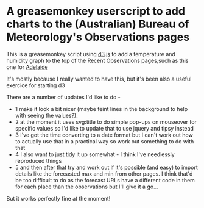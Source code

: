 A greasemonkey userscript to add charts to the (Australian) Bureau of Meteorology's Observations pages
======================================================================================================

This is a greasemonkey script using [d3.js](http://www.d3js.org) to add a temperature and humidity graph
to the top of the Recent Observations pages,such as this one for [Adelaide](http://www.bom.gov.au/products/IDS60901/IDS60901.94675.shtml)

It's mostly because I really wanted to have this, but it's been also a useful exercice for starting d3

There are a number of updates I'd like to do - 

 - 1 make it look a bit nicer (maybe feint lines in the background to 
help with seeing the values?). 
 - 2 at the moment it uses svg:title to do simple pop-ups on mouseover for specific values
so I'd like to update that to use jquery and tipsy instead
 - 3 I've got the time converting to a date format but I can't work out how to actually use that in a practical way so 
work out something to do with that
 - 4 I also want to just tidy it up somewhat - I think I've needlessly reproduced things
 - 5 and then after that try and work out if it's possible (and easy) to import details like the forecasted max and min from other pages. I think that'd be too difficult to do as the forecast URLs have a different code in them for each place than the observations but I'll give it a go...

But it works perfectly fine at the moment!
